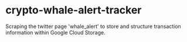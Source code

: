 # crypto-whale-alert-tracker
Scraping the twitter page 'whale_alert' to store and structure transaction information within Google Cloud Storage.
